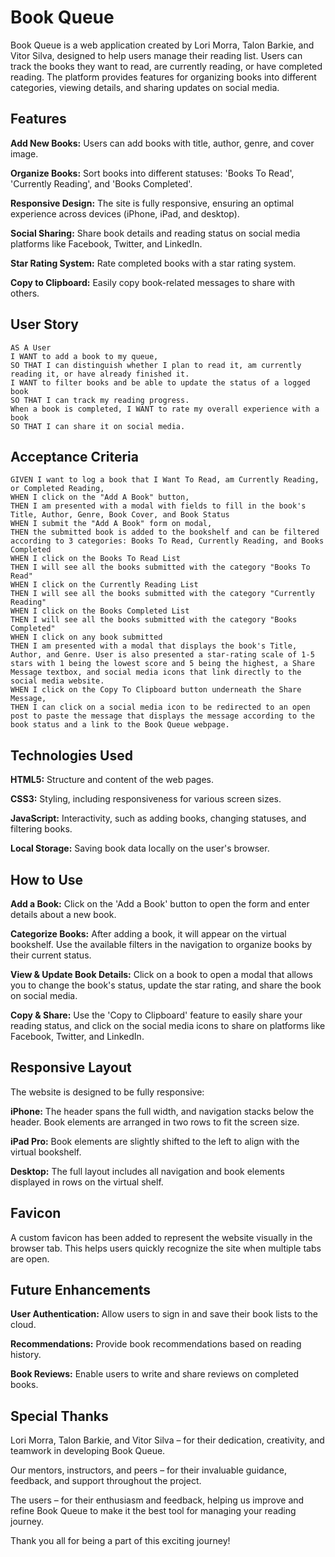 # Book Queue

Book Queue is a web application created by Lori Morra, Talon Barkie, and Vitor Silva, designed to help users manage their reading list. Users can track the books they want to read, are currently reading, or have completed reading. The platform provides features for organizing books into different categories, viewing details, and sharing updates on social media.

## Features
**Add New Books:** Users can add books with title, author, genre, and cover image.

**Organize Books:** Sort books into different statuses: 'Books To Read', 'Currently Reading', and 'Books Completed'.

**Responsive Design:** The site is fully responsive, ensuring an optimal experience across devices (iPhone, iPad, and desktop).

**Social Sharing:** Share book details and reading status on social media platforms like Facebook, Twitter, and LinkedIn.

**Star Rating System:** Rate completed books with a star rating system.

**Copy to Clipboard:** Easily copy book-related messages to share with others.

## User Story
```
AS A User
I WANT to add a book to my queue,
SO THAT I can distinguish whether I plan to read it, am currently reading it, or have already finished it.
I WANT to filter books and be able to update the status of a logged book
SO THAT I can track my reading progress.
When a book is completed, I WANT to rate my overall experience with a book
SO THAT I can share it on social media.
```

## Acceptance Criteria
```
GIVEN I want to log a book that I Want To Read, am Currently Reading, or Completed Reading,
WHEN I click on the "Add A Book" button,
THEN I am presented with a modal with fields to fill in the book's Title, Author, Genre, Book Cover, and Book Status
WHEN I submit the "Add A Book" form on modal,
THEN the submitted book is added to the bookshelf and can be filtered according to 3 categories: Books To Read, Currently Reading, and Books Completed
WHEN I click on the Books To Read List
THEN I will see all the books submitted with the category "Books To Read"
WHEN I click on the Currently Reading List
THEN I will see all the books submitted with the category "Currently Reading"
WHEN I click on the Books Completed List
THEN I will see all the books submitted with the category "Books Completed"
WHEN I click on any book submitted
THEN I am presented with a modal that displays the book's Title, Author, and Genre. User is also presented a star-rating scale of 1-5 stars with 1 being the lowest score and 5 being the highest, a Share Message textbox, and social media icons that link directly to the social media website.
WHEN I click on the Copy To Clipboard button underneath the Share Message,
THEN I can click on a social media icon to be redirected to an open post to paste the message that displays the message according to the book status and a link to the Book Queue webpage.
```

## Technologies Used

**HTML5:** Structure and content of the web pages.

**CSS3:** Styling, including responsiveness for various screen sizes.

**JavaScript:** Interactivity, such as adding books, changing statuses, and filtering books.

**Local Storage:** Saving book data locally on the user's browser.


## How to Use

**Add a Book:** Click on the 'Add a Book' button to open the form and enter details about a new book.

**Categorize Books:** After adding a book, it will appear on the virtual bookshelf. Use the available filters in the navigation to organize books by their current status.

**View & Update Book Details:** Click on a book to open a modal that allows you to change the book's status, update the star rating, and share the book on social media.

**Copy & Share:** Use the 'Copy to Clipboard' feature to easily share your reading status, and click on the social media icons to share on platforms like Facebook, Twitter, and LinkedIn.

## Responsive Layout
The website is designed to be fully responsive:

**iPhone:** The header spans the full width, and navigation stacks below the header. Book elements are arranged in two rows to fit the screen size.

**iPad Pro:** Book elements are slightly shifted to the left to align with the virtual bookshelf.

**Desktop:** The full layout includes all navigation and book elements displayed in rows on the virtual shelf.

## Favicon

A custom favicon has been added to represent the website visually in the browser tab. This helps users quickly recognize the site when multiple tabs are open.

## Future Enhancements

**User Authentication:** Allow users to sign in and save their book lists to the cloud.

**Recommendations:** Provide book recommendations based on reading history.

**Book Reviews:** Enable users to write and share reviews on completed books.

## Special Thanks

Lori Morra, Talon Barkie, and Vitor Silva – for their dedication, creativity, and teamwork in developing Book Queue.

Our mentors, instructors, and peers – for their invaluable guidance, feedback, and support throughout the project.

The users – for their enthusiasm and feedback, helping us improve and refine Book Queue to make it the best tool for managing your reading journey.

Thank you all for being a part of this exciting journey!

